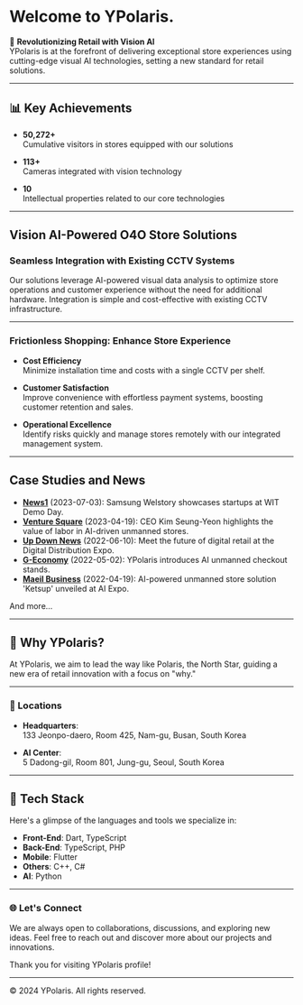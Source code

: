 # Welcome to YPolaris.

🌟 **Revolutionizing Retail with Vision AI**  
YPolaris is at the forefront of delivering exceptional store experiences using cutting-edge visual AI technologies, setting a new standard for retail solutions.

---

## **📊 Key Achievements**  

- **50,272+**  
  Cumulative visitors in stores equipped with our solutions  

- **113+**  
  Cameras integrated with vision technology  

- **10**  
  Intellectual properties related to our core technologies  

---

## **Vision AI-Powered O4O Store Solutions**  

### **Seamless Integration with Existing CCTV Systems**  
Our solutions leverage AI-powered visual data analysis to optimize store operations and customer experience without the need for additional hardware. Integration is simple and cost-effective with existing CCTV infrastructure.  

---

### **Frictionless Shopping: Enhance Store Experience**  

- **Cost Efficiency**  
  Minimize installation time and costs with a single CCTV per shelf.  

- **Customer Satisfaction**  
  Improve convenience with effortless payment systems, boosting customer retention and sales.  

- **Operational Excellence**  
  Identify risks quickly and manage stores remotely with our integrated management system.  

---

## **Case Studies and News**  

- **[News1](#)** (2023-07-03): Samsung Welstory showcases startups at WIT Demo Day.  
- **[Venture Square](#)** (2023-04-19): CEO Kim Seung-Yeon highlights the value of labor in AI-driven unmanned stores.  
- **[Up Down News](#)** (2022-06-10): Meet the future of digital retail at the Digital Distribution Expo.  
- **[G-Economy](#)** (2022-05-02): YPolaris introduces AI unmanned checkout stands.  
- **[Maeil Business](#)** (2022-04-19): AI-powered unmanned store solution 'Ketsup' unveiled at AI Expo.  

And more…

---

## **🌌 Why YPolaris?**  
At YPolaris, we aim to lead the way like Polaris, the North Star, guiding a new era of retail innovation with a focus on "why."  

---

### **📍 Locations**  
- **Headquarters**:  
  133 Jeonpo-daero, Room 425, Nam-gu, Busan, South Korea  

- **AI Center**:  
  5 Dadong-gil, Room 801, Jung-gu, Seoul, South Korea  


---

## 🔧 **Tech Stack**  
Here's a glimpse of the languages and tools we specialize in:  
- **Front-End**: Dart, TypeScript  
- **Back-End**: TypeScript, PHP  
- **Mobile**: Flutter  
- **Others**: C++, C#
- **AI**: Python

---

### 🌐 **Let's Connect**  
We are always open to collaborations, discussions, and exploring new ideas. Feel free to reach out and discover more about our projects and innovations.  

Thank you for visiting YPolaris profile!




---

© 2024 YPolaris. All rights reserved.  
